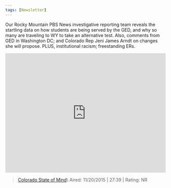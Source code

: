 ```yaml
---
tags: [Newsletter]
---
```

Our Rocky Mountain PBS News investigative reporting team reveals the startling data on how students are being served by the GED, and why so many are traveling to WY to take an alternative test. Also, comments from GED in Washington DC; and Colorado Rep Jeni James Arndt on changes she will propose. PLUS, institutional racism; freestanding ERs.

<iframe width="100%" height="376" src="http://player.pbs.org/viralplayer/2365613340" frameborder="0" marginwidth="0" marginheight="0" scrolling="no" seamless allowfullscreen></iframe>


> [Colorado State of Mind](http://video.rmpbs.org/video/2365613340/)\\
Aired: 11/20/2015 | 27:39 | Rating: NR